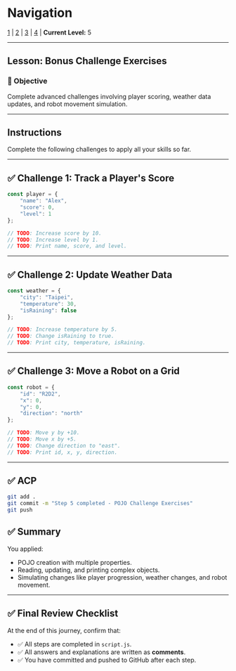 # Navigation
[1](./lesson-4-pojo-lv1.md) | [2](./lesson-4-pojo-lv2.md) | [3](./lesson-4-pojo-lv3.md) | [4](./lesson-4-pojo-lv4.md) | **Current Level:** 5

---

## Lesson: Bonus Challenge Exercises

### 🎯 Objective

Complete advanced challenges involving player scoring, weather data updates, and robot movement simulation.

---

## **Instructions**

Complete the following challenges to apply all your skills so far.

---

## ✅ **Challenge 1: Track a Player's Score**

```js
const player = {
    "name": "Alex",
    "score": 0,
    "level": 1
};

// TODO: Increase score by 10.
// TODO: Increase level by 1.
// TODO: Print name, score, and level.
```

---

## ✅ **Challenge 2: Update Weather Data**

```js
const weather = {
    "city": "Taipei",
    "temperature": 30,
    "isRaining": false
};

// TODO: Increase temperature by 5.
// TODO: Change isRaining to true.
// TODO: Print city, temperature, isRaining.
```

---

## ✅ **Challenge 3: Move a Robot on a Grid**

```js
const robot = {
    "id": "R2D2",
    "x": 0,
    "y": 0,
    "direction": "north"
};

// TODO: Move y by +10.
// TODO: Move x by +5.
// TODO: Change direction to "east".
// TODO: Print id, x, y, direction.
```

---

## ✅ **ACP**

```bash
git add .
git commit -m "Step 5 completed - POJO Challenge Exercises"
git push
```

## ✅ **Summary**

You applied:

* POJO creation with multiple properties.
* Reading, updating, and printing complex objects.
* Simulating changes like player progression, weather changes, and robot movement.

---

## ✅ **Final Review Checklist**

At the end of this journey, confirm that:

* ✅ All steps are completed in `script.js`.
* ✅ All answers and explanations are written as **comments**.
* ✅ You have committed and pushed to GitHub after each step. 